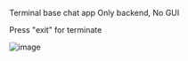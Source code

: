 Terminal base chat app 
Only backend, No GUI

Press "exit" for terminate

![image](https://github.com/Surbhi2000312/Java_Projects/assets/163031205/20519977-de3a-4b4a-86ac-aec6fd3449de)

